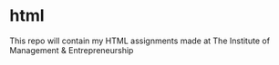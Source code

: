 # html
This repo will contain my HTML assignments made at The Institute of Management &amp; Entrepreneurship
